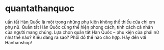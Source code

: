 # quantathanquoc
uần tất Hàn Quốc là một trong những phụ kiện không thể thiếu cửa chị em phụ nữ. Quần tất Hàn Quốc cũng thể hiện phong cách, tính cách cá nhân của người mang chúng. Lựa chọn quần tất Hàn Quốc – phụ kiện của phái nữ như thế nào? Kiều dáng ra sao? Phối đồ thế nào cho hợp. Hãy đến với Hanhanshop!
